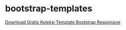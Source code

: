 # bootstrap-templates
[Download Gratis Koleksi Template Bootstrap Responsive](https://yukcoding.id/download-koleksi-template-bootstrap-responsive-gratis/)
